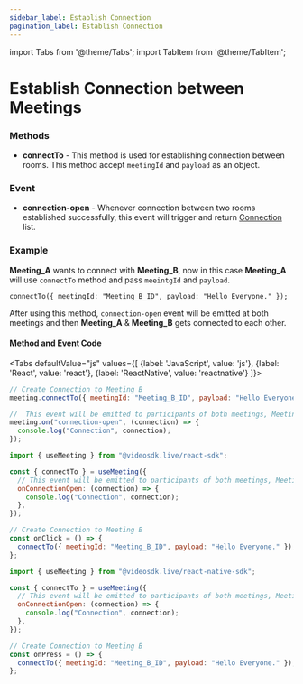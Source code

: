 ```yaml
---
sidebar_label: Establish Connection
pagination_label: Establish Connection
---
```


import Tabs from '@theme/Tabs';
import TabItem from '@theme/TabItem';

# Establish Connection between Meetings

### Methods

- **connectTo** - This method is used for establishing connection between rooms.
  This method accept `meetingId` and `payload` as an object.

### Event

- **connection-open** - Whenever connection between two rooms established successfully, this event will trigger and return [Connection](/docs/guide/video-and-audio-calling-api-sdk/features/connection/overview#1-connection) list.

### Example

**Meeting_A** wants to connect with **Meeting_B**, now in this case **Meeting_A** will use `connectTo` method and pass `meeintgId` and `payload`.

`connectTo({ meetingId: "Meeting_B_ID", payload: "Hello Everyone." });`

After using this method, `connection-open` event will be emitted at both meetings and then **Meeting_A** & **Meeting_B** gets connected to each other.

#### **Method and Event Code**

<Tabs
defaultValue="js"
values={[
{label: 'JavaScript', value: 'js'},
{label: 'React', value: 'react'},
{label: 'ReactNative', value: 'reactnative'}
]}>
<TabItem value="js">

```js
// Create Connection to Meeting B
meeting.connectTo({ meetingId: "Meeting_B_ID", payload: "Hello Everyone." });

//  This event will be emitted to participants of both meetings, Meeting A & Meeting B
meeting.on("connection-open", (connection) => {
  console.log("Connection", connection);
});
```

</TabItem>
<TabItem value="react">

```js
import { useMeeting } from "@videosdk.live/react-sdk";

const { connectTo } = useMeeting({
  // This event will be emitted to participants of both meetings, Meeting A & Meeting B
  onConnectionOpen: (connection) => {
    console.log("Connection", connection);
  },
});

// Create Connection to Meeting B
const onClick = () => {
  connectTo({ meetingId: "Meeting_B_ID", payload: "Hello Everyone." });
};
```

</TabItem>
<TabItem value="reactnative">

```js
import { useMeeting } from "@videosdk.live/react-native-sdk";

const { connectTo } = useMeeting({
  // This event will be emitted to participants of both meetings, Meeting A & Meeting B
  onConnectionOpen: (connection) => {
    console.log("Connection", connection);
  },
});

// Create Connection to Meeting B
const onPress = () => {
  connectTo({ meetingId: "Meeting_B_ID", payload: "Hello Everyone." });
};
```

</TabItem>
</Tabs>
